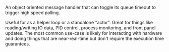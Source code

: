 An object oriented message handler that can toggle its queue timeout to trigger high speed polling.

Useful for as a helper loop or a standalone "actor". Great for things like reading/writing IO data, PID control, process monitoring, and front panel updates. The most common use-case is likely for interacting with hardware and doing things that are near-real-time but don't require the execution time guarantees.